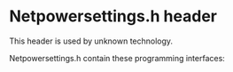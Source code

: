 # Netpowersettings.h header


This header is used by unknown technology.

Netpowersettings.h contain these programming interfaces:

